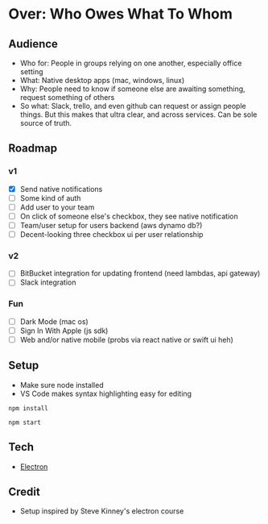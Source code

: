 # Over: Who Owes What To Whom

## Audience

- Who for: People in groups relying on one another, especially office setting
- What: Native desktop apps (mac, windows, linux)
- Why: People need to know if someone else are awaiting something, request something of others
- So what: Slack, trello, and even github can request or assign people things. But this makes that ultra clear, and across services. Can be sole source of truth.

## Roadmap

### v1

- [x]  Send native notifications
- [ ] Some kind of auth
- [ ] Add user to your team
- [ ] On click of someone else's checkbox, they see native notification
- [ ] Team/user setup for users backend (aws dynamo db?)
- [ ] Decent-looking three checkbox ui per user relationship

### v2

- [ ] BitBucket integration for updating frontend (need lambdas, api gateway)
- [ ] Slack integration

### Fun

- [ ] Dark Mode (mac os)
- [ ] Sign In With Apple (js sdk)
- [ ] Web and/or native mobile (probs via react native or swift ui heh)

## Setup

- Make sure node installed
- VS Code makes syntax highlighting easy for editing

`npm install`

`npm start`

## Tech

- [Electron](https://electronjs.org)

## Credit

- Setup inspired by Steve Kinney's electron course
